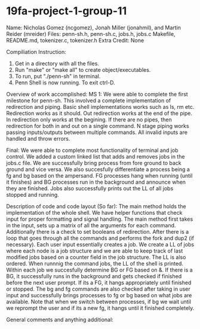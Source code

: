# 19fa-project-1-group-11

Name: Nicholas Gomez (ncgomez), Jonah Miller (jonahmil), and Martin Reider (mreider)
Files: penn-sh.h, penn-sh.c, jobs.h, jobs.c Makefile, README.md, tokenizer.c, tokenizer.h
Extra Credit: None

Compiliation Instruction:
1. Get in a directory with all the files.
2. Run "make" or "make all" to create object/executables.
3. To run, put "./penn-sh" in terminal. 
4. Penn Shell is now running. To exit ctrl-D.

Overview of work accomplished:
MS 1: We were able to complete the first milestone for penn-sh. This involved a complete implementation of redirection and piping. Basic shell implementations works such as ls, rm etc. Redirection works as it should. Out redirection works at the end of the pipe. In redirection only works at the begining. If there are no pipes, then redirection for both in and out on a single command. N stage piping works passing inputs/outputs between multiple commands. All invalid inputs are handled and throw errors.

Final: We were able to complete most functionality of terminal and job control. We added a custom linked list that adds and removes jobs in the jobs.c file.  We are successfully bring process from fore ground to back ground and vice versa. We also succesfully differentiate a process being a fg and bg based on the ampersand. FG processes hang when running (until it finishes) and BG processes run in the background and announce when they are finished. Jobs also successfully prints out the LL of all jobs stopped and running.

Description of code and code layout (So far):
The main method holds the implementation of the whole shell. We have helper functions that check input for proper formatting and signal handling. The main method first takes in the input, sets up a matrix of all the arguments for each command. Additionally there is a check to set booleans of redirection. After there is a loop that goes through all the commands and performs the fork and dup2 (if necessary). Each user input essentially creates a job. We create a LL of jobs where each node is a job structure and we are able to keep track of last modified jobs based on a counter field in the job structure. The LL is also ordered. When runnnig the command jobs, the LL of the shell is printed.  Within each job we succesfully determine BG or FG based on &. If there is a BG, it successfully runs in the background and gets checked if finished before the next user prompt. If its a FG, it hangs appropriately until finished or stopped. The bg and fg commands  are also checked after taking in user input and successfully brings processes to fg or bg based on what jobs are available. Note that when we switch between processes, if bg we wait until we reprompt the user and if its a new fg, it hangs until it finished completely.

General comments and anything additional:
